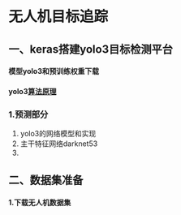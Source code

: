 # 无人机目标追踪

## 一、keras搭建yolo3目标检测平台

#### 模型yolo3和预训练权重下载

[https://github.com/QQ-and-qq/yolo3-python]: 模型下载
[链接：https://pan.baidu.com/s/1mcGZs05hLA9GVT8_ZOah4Q]: 权重下载	"提取码：wp4k"

#### yolo3[算法原理](https://github.com/QQ-and-qq/yolo3-python/blob/master/yolo3-%E7%9B%AE%E6%A0%87%E6%A3%80%E6%B5%8B.md)

### 1.预测部分

1. yolo3的网络模型和实现
2. 主干特征网络darknet53
3. 





## 二、数据集准备

#### 1.下载无人机数据集

[链接: https://pan.baidu.com/s/1lysfln1Girvf-6gkXmORWQ ]: visdrone数据集下载	"提取码：si5x"

